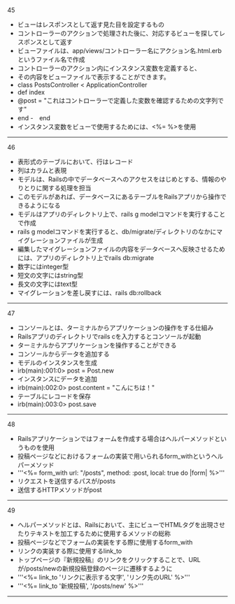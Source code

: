 45
- ビューはレスポンスとして返す見た目を設定するもの
- コントローラーのアクションで処理された後に、対応するビューを探してレスポンスとして返す
- ビューファイルは、app/views/コントローラー名にアクション名.html.erbというファイル名で作成
- コントローラーのアクション内にインスタンス変数を定義すると、
- その内容をビューファイルで表示することができます。
- class PostsController < ApplicationController
-  def index
-  @post = "これはコントローラーで定義した変数を確認するための文字列です"
-  end
-　end
- インスタンス変数をビューで使用するためには、<%= %>を使用
***
46
- 表形式のテーブルにおいて、行はレコード
- 列はカラムと表現
- モデルは、Railsの中でデータベースへのアクセスをはじめとする、情報のやりとりに関する処理を担当
- このモデルがあれば、データベースにあるテーブルをRailsアプリから操作できるようになる
- モデルはアプリのディレクトリ上で、rails g modelコマンドを実行することで作成
- rails g modelコマンドを実行すると、db/migrate/ディレクトリのなかにマイグレーションファイルが生成
- 編集したマイグレーションファイルの内容をデータベースへ反映させるためには、アプリのディレクトリ上でrails db:migrate
- 数字にはinteger型
- 短文の文字にはstring型
- 長文の文字にはtext型
- マイグレーションを差し戻すには、rails db:rollback
***
47
- コンソールとは、ターミナルからアプリケーションの操作をする仕組み
- Railsアプリのディレクトリでrails cを入力するとコンソールが起動
- ターミナルからアプリケーションを操作することができる
- コンソールからデータを追加する
-  モデルのインスタンスを生成
- irb(main):001:0> post = Post.new
-  インスタンスにデータを追加
- irb(main):002:0> post.content = "こんにちは！"
-  テーブルにレコードを保存
- irb(main):003:0> post.save
***
48
- Railsアプリケーションではフォームを作成する場合はヘルパーメソッドというものを使用
- 投稿ページなどにおけるフォームの実装で用いられるform_withというヘルパーメソッド
- '''<%= form_with url: "/posts", method: :post, local: true do |form| %>'''
- リクエストを送信するパスが/posts
- 送信するHTTPメソッドがpost
***
49
- ヘルパーメソッドとは、Railsにおいて、主にビューでHTMLタグを出現させたりテキストを加工するために使用するメソッドの総称
- 投稿ページなどでフォームの実装をする際に使用するform_with
- リンクの実装する際に使用するlink_to
- トップページの『新規投稿』のリンクをクリックすることで、URL が/posts/newの新規投稿登録のページに遷移するように
- '''<%= link_to 'リンクに表示する文字', 'リンク先のURL' %>'''
- '''<%= link_to '新規投稿', '/posts/new' %>'''
***



